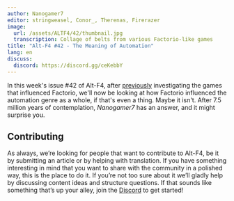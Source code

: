 ```yaml
---
author: Nanogamer7
editor: stringweasel, Conor_, Therenas, Firerazer
image:
  url: /assets/ALTF4/42/thumbnail.jpg
  transcription: Collage of belts from various Factorio-like games
title: "Alt-F4 #42 - The Meaning of Automation"
lang: en
discuss:
  discord: https://discord.gg/ceKebbY
---
```


In this week's issue #42 of Alt-F4, after [previously](https://alt-f4.blog/ALTF4-34/) investigating the games that influenced Factorio, we'll now be looking at how Factorio influenced the automation genre as a whole, if that's even a thing. Maybe it isn't. After 7.5 million years of contemplation, *Nanogamer7* has an answer, and it might surprise you.

## Contributing

As always, we’re looking for people that want to contribute to Alt-F4, be it by submitting an article or by helping with translation. If you have something interesting in mind that you want to share with the community in a polished way, this is the place to do it. If you’re not too sure about it we’ll gladly help by discussing content ideas and structure questions. If that sounds like something that’s up your alley, join the [Discord](https://discord.gg/nxnCFkb) to get started!
